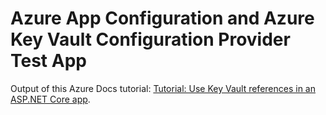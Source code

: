 # Azure App Configuration and Azure Key Vault Configuration Provider Test App

Output of this Azure Docs tutorial: [Tutorial: Use Key Vault references in an ASP.NET Core app](https://docs.microsoft.com/en-us/azure/azure-app-configuration/use-key-vault-references-dotnet-core?tabs=cmd%2Ccore2x).
